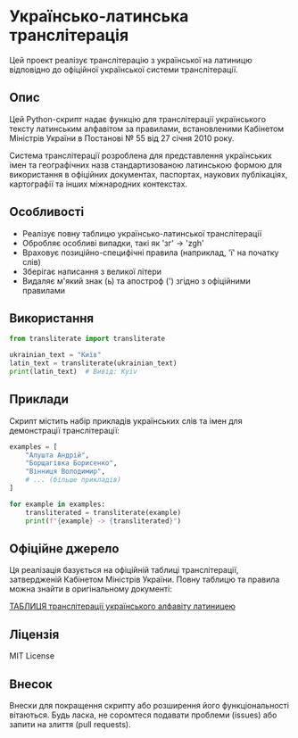 # Українсько-латинська транслітерація

Цей проект реалізує транслітерацію з української на латиницю відповідно до офіційної української системи транслітерації.

## Опис

Цей Python-скрипт надає функцію для транслітерації українського тексту латинським алфавітом за правилами, встановленими Кабінетом Міністрів України в Постанові № 55 від 27 січня 2010 року.

Система транслітерації розроблена для представлення українських імен та географічних назв стандартизованою латинською формою для використання в офіційних документах, паспортах, наукових публікаціях, картографії та інших міжнародних контекстах.

## Особливості

- Реалізує повну таблицю українсько-латинської транслітерації
- Обробляє особливі випадки, такі як 'зг' -> 'zgh'
- Враховує позиційно-специфічні правила (наприклад, 'ї' на початку слів)
- Зберігає написання з великої літери
- Видаляє м'який знак (ь) та апостроф (') згідно з офіційними правилами

## Використання

```python
from transliterate import transliterate

ukrainian_text = "Київ"
latin_text = transliterate(ukrainian_text)
print(latin_text)  # Вивід: Kyiv
```

## Приклади

Скрипт містить набір прикладів українських слів та імен для демонстрації транслітерації:

```python
examples = [
    "Алушта Андрій",
    "Борщагівка Борисенко",
    "Вінниця Володимир",
    # ... (більше прикладів)
]

for example in examples:
    transliterated = transliterate(example)
    print(f"{example} -> {transliterated}")
```

## Офіційне джерело

Ця реалізація базується на офіційній таблиці транслітерації, затвердженій Кабінетом Міністрів України. Повну таблицю та правила можна знайти в оригінальному документі:

[ТАБЛИЦЯ транслітерації українського алфавіту латиницею](https://www.kmu.gov.ua/npas/243262567)

## Ліцензія

MIT License

## Внесок

Внески для покращення скрипту або розширення його функціональності вітаються. Будь ласка, не соромтеся подавати проблеми (issues) або запити на злиття (pull requests).
